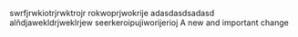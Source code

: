 swrfjrwkiotrjrwktrojr
rokwoprjwokrije
adasdasdsadasd
alñdjawekldrjweklrjew
seerkeroipujiworijerioj
A new and important change